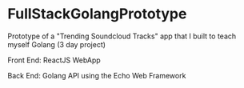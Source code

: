 # FullStackGolangPrototype
Prototype of a "Trending Soundcloud Tracks" app that I built to teach myself Golang (3 day project)

Front End: ReactJS WebApp

Back End: Golang API using the Echo Web Framework
